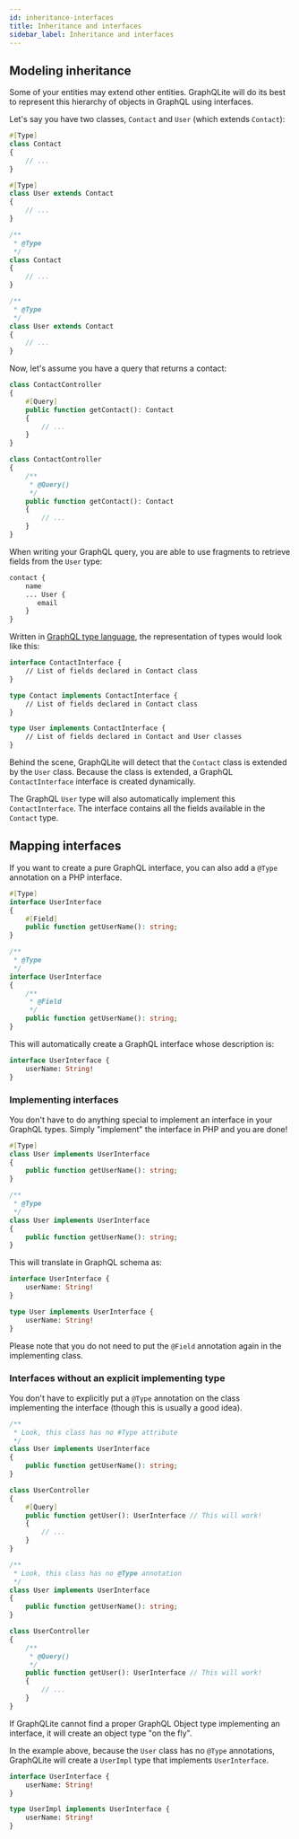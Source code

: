 ```yaml
---
id: inheritance-interfaces
title: Inheritance and interfaces
sidebar_label: Inheritance and interfaces
---
```


## Modeling inheritance

Some of your entities may extend other entities. GraphQLite will do its best to represent this hierarchy of objects in GraphQL using interfaces.

Let's say you have two classes, `Contact` and `User` (which extends `Contact`):

<!--DOCUSAURUS_CODE_TABS-->
<!--PHP 8+-->
```php
#[Type]
class Contact
{
    // ...
}

#[Type]
class User extends Contact
{
    // ...
}
```
<!--PHP 7+-->
```php
/**
 * @Type
 */
class Contact
{
    // ...
}

/**
 * @Type
 */
class User extends Contact
{
    // ...
}
```
<!--END_DOCUSAURUS_CODE_TABS-->

Now, let's assume you have a query that returns a contact:

<!--DOCUSAURUS_CODE_TABS-->
<!--PHP 8+-->
```php
class ContactController
{
    #[Query]
    public function getContact(): Contact
    {
        // ...
    }
}
```
<!--PHP 7+-->
```php
class ContactController
{
    /**
     * @Query()
     */
    public function getContact(): Contact
    {
        // ...
    }
}
```
<!--END_DOCUSAURUS_CODE_TABS-->

When writing your GraphQL query, you are able to use fragments to retrieve fields from the `User` type:

```graphql
contact {
    name
    ... User {
       email
    }
}
```

Written in [GraphQL type language](https://graphql.org/learn/schema/#type-language), the representation of types
would look like this:

```graphql
interface ContactInterface {
    // List of fields declared in Contact class
}

type Contact implements ContactInterface {
    // List of fields declared in Contact class
}

type User implements ContactInterface {
    // List of fields declared in Contact and User classes
}
```

Behind the scene, GraphQLite will detect that the `Contact` class is extended by the `User` class.
Because the class is extended, a GraphQL `ContactInterface` interface is created dynamically.

The GraphQL `User` type will also automatically implement this `ContactInterface`. The interface contains all the fields
available in the `Contact` type.

## Mapping interfaces

If you want to create a pure GraphQL interface, you can also add a `@Type` annotation on a PHP interface.

<!--DOCUSAURUS_CODE_TABS-->
<!--PHP 8+-->
```php
#[Type]
interface UserInterface
{
    #[Field]
    public function getUserName(): string;
}
```
<!--PHP 7+-->
```php
/**
 * @Type
 */
interface UserInterface
{
    /**
     * @Field
     */
    public function getUserName(): string;
}
```
<!--END_DOCUSAURUS_CODE_TABS-->

This will automatically create a GraphQL interface whose description is:

```graphql
interface UserInterface {
    userName: String!
}
```

### Implementing interfaces

You don't have to do anything special to implement an interface in your GraphQL types.
Simply "implement" the interface in PHP and you are done!

<!--DOCUSAURUS_CODE_TABS-->
<!--PHP 8+-->
```php
#[Type]
class User implements UserInterface
{
    public function getUserName(): string;
}
```
<!--PHP 7+-->
```php
/**
 * @Type
 */
class User implements UserInterface
{
    public function getUserName(): string;
}
```
<!--END_DOCUSAURUS_CODE_TABS-->

This will translate in GraphQL schema as:

```graphql
interface UserInterface {
    userName: String!
}

type User implements UserInterface {
    userName: String!
}
```

Please note that you do not need to put the `@Field` annotation again in the implementing class.

### Interfaces without an explicit implementing type

You don't have to explicitly put a `@Type` annotation on the class implementing the interface (though this
is usually a good idea).

<!--DOCUSAURUS_CODE_TABS-->
<!--PHP 8+-->
```php
/**
 * Look, this class has no #Type attribute
 */
class User implements UserInterface
{
    public function getUserName(): string;
}
```

```php
class UserController
{
    #[Query]
    public function getUser(): UserInterface // This will work!
    {
        // ...
    }
}
```
<!--PHP 7+-->
```php
/**
 * Look, this class has no @Type annotation
 */
class User implements UserInterface
{
    public function getUserName(): string;
}
```

```php
class UserController
{
    /**
     * @Query()
     */
    public function getUser(): UserInterface // This will work!
    {
        // ...
    }
}
```
<!--END_DOCUSAURUS_CODE_TABS-->

<div class="alert alert--info">If GraphQLite cannot find a proper GraphQL Object type implementing an interface, it
will create an object type "on the fly".</div>

In the example above, because the `User` class has no `@Type` annotations, GraphQLite will
create a `UserImpl` type that implements `UserInterface`.

```graphql
interface UserInterface {
    userName: String!
}

type UserImpl implements UserInterface {
    userName: String!
}
```
